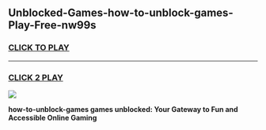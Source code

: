 
## Unblocked-Games-how-to-unblock-games-Play-Free-nw99s
<h3>
<a href="https://premium76.site?title=how-to-unblock-games&ref=20M">CLICK TO PLAY</a></h3>
<hr>

<h3>
<a href="https://premium76.site?title=how-to-unblock-games&ref=20M">CLICK 2 PLAY</a>
  
</h3>

<a href="https://premium76.site?title=how-to-unblock-games&ref=19M"><img src="https://clearcache.store/games.png"></a>


**how-to-unblock-games games unblocked: Your Gateway to Fun and Accessible Online Gaming**
